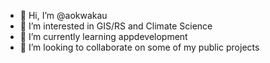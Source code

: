 - 👋 Hi, I’m @aokwakau
- 👀 I’m interested in GIS/RS and Climate Science 
- 🌱 I’m currently learning appdevelopment
- 💞️ I’m looking to collaborate on some of my public projects

<!---
aokwakau/aokwakau is a ✨ special ✨ repository because its `README.md` (this file) appears on your GitHub profile.
You can click the Preview link to take a look at your changes.
--->

